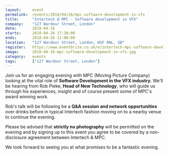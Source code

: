 ```yaml
---
layout: 	event
permalink:	/events/2018/04/26/mpc-software-development-in-vfx
title:		"Intertech @ MPC - Software development in VFX"
company:	"127 Wardour Street, London"
date:		2018-04-16
starts:		2018-04-26 17:30:00
ends: 		2018-04-26 21:00:00
location:	"127 Wardour Street, London, W1F 0NL, GB"
register:	https://www.eventbrite.co.uk/e/intertech-mpc-software-development-in-vfx-tickets-45178913346
image: 		2018-04-16-mpc-software-development-in-vfx.jpg
category:	events
tags:		["127 Wardour Street, London"]
---
```


Join us for an engaging evening with MPC (Moving Picture Company) looking at the vital role of <b>Software Development in the VFX industry.</b> We'll be hearing from Rob Pieke, <b>Head of New Technology</b>, who will guide us through his experiences, insight and of course present some of MPC's award winning work.

Rob's talk will be following be a <b>Q&amp;A session and network opportunities</b> over drinks before in typical Intertech fashion moving on to a nearby venue to continue the evening.

Please be advised that <b>strictly no photography</b> will be permitted on the evening and by signing up to this event you agree to be covered by a non-disclosure agreement between Intertech &amp; MPC. 

We look forward to seeing you at what promises to be a fantastic evening.